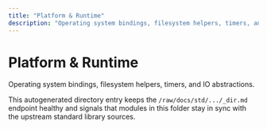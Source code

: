 ```yaml
---
title: "Platform & Runtime"
description: "Operating system bindings, filesystem helpers, timers, and IO abstractions."
---
```


# Platform & Runtime

Operating system bindings, filesystem helpers, timers, and IO abstractions.

This autogenerated directory entry keeps the `/raw/docs/std/.../_dir.md` endpoint healthy and signals that modules in this folder stay in sync with the upstream standard library sources.
